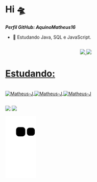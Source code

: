 # Hi 🛸


***Perfil GitHub: AquinoMatheus16***

- 🌱 Estudando Java, SQL e JavaScript.

##

<div align="center">
  <a href="https://github.com/AquinoMatheus16">
  <img height="180em" src="https://github-readme-stats.vercel.app/api?username=AquinoMatheus16&show_icons=true&theme=tokyonight&include_all_commits=true&count_private=true"/>
  <img height="180em" src="https://github-readme-stats.vercel.app/api/top-langs/?username=AquinoMatheus16&layout=compact&langs_count=7&theme=radical"/>
</div>

##

# Estudando:

<div style="display: inline_block"><br>
  <img align="center" alt="Matheus-J" height="100" width="100" src="https://cdn.jsdelivr.net/gh/devicons/devicon/icons/java/java-plain-wordmark.svg">
  
<!--  <img align="center" alt="Matheus-J" height="100" width="100" src="https://cdn.jsdelivr.net/gh/devicons/devicon/icons/mysql/mysql-original-wordmark.svg" /> -->
            
  <img align="center" alt="Matheus-J" height="100" width="100" src="https://cdn.jsdelivr.net/gh/devicons/devicon/icons/postgresql/postgresql-original-wordmark.svg" />
  
  <img align="center" alt="Matheus-J" height="100" width="100" src="https://cdn.jsdelivr.net/gh/devicons/devicon/icons/javascript/javascript-plain.svg" />
          
</div>

##

<div>

<!-- <a href="https://discord.gg/wagxzStdcR" target="_blank"><img src="https://img.shields.io/badge/Discord-7289DA?style=for-the-badge&logo=discord&logoColor=white" target="_blank"></a> -->
  <a href = "mailto:matheus.aquino1.618@gmail.com"><img src="https://img.shields.io/badge/-Gmail-%23333?style=for-the-badge&logo=gmail&logoColor=white" target="_blank"></a>
  <a href="https://www.linkedin.com/in/*************" target="_blank"><img src="https://img.shields.io/badge/-LinkedIn-%230077B5?style=for-the-badge&logo=linkedin&logoColor=white" target="_blank"></a> 

<div/>
  
  ![snake gif](https://github.com/AquinoMatheus16/AquinoMatheus16/blob/output/github-contribution-grid-snake.svg)
  
